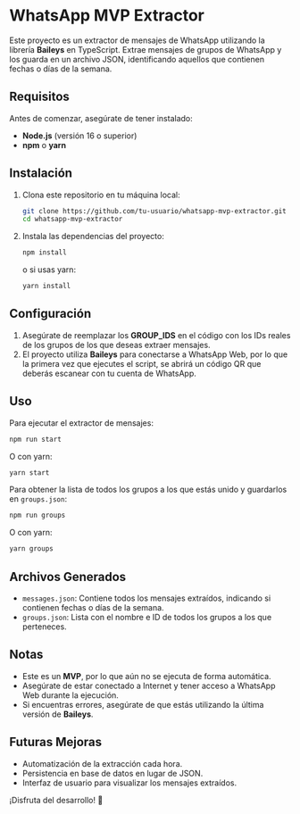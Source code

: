 # WhatsApp MVP Extractor

Este proyecto es un extractor de mensajes de WhatsApp utilizando la librería **Baileys** en TypeScript. Extrae mensajes de grupos de WhatsApp y los guarda en un archivo JSON, identificando aquellos que contienen fechas o días de la semana.

## Requisitos

Antes de comenzar, asegúrate de tener instalado:

- **Node.js** (versión 16 o superior)
- **npm** o **yarn**

## Instalación

1. Clona este repositorio en tu máquina local:
   ```sh
   git clone https://github.com/tu-usuario/whatsapp-mvp-extractor.git
   cd whatsapp-mvp-extractor
   ```

2. Instala las dependencias del proyecto:
   ```sh
   npm install
   ```
   o si usas yarn:
   ```sh
   yarn install
   ```

## Configuración

1. Asegúrate de reemplazar los **GROUP_IDS** en el código con los IDs reales de los grupos de los que deseas extraer mensajes.
2. El proyecto utiliza **Baileys** para conectarse a WhatsApp Web, por lo que la primera vez que ejecutes el script, se abrirá un código QR que deberás escanear con tu cuenta de WhatsApp.

## Uso

Para ejecutar el extractor de mensajes:
```sh
npm run start
```
O con yarn:
```sh
yarn start
```

Para obtener la lista de todos los grupos a los que estás unido y guardarlos en `groups.json`:
```sh
npm run groups
```
O con yarn:
```sh
yarn groups
```

## Archivos Generados

- `messages.json`: Contiene todos los mensajes extraídos, indicando si contienen fechas o días de la semana.
- `groups.json`: Lista con el nombre e ID de todos los grupos a los que perteneces.

## Notas

- Este es un **MVP**, por lo que aún no se ejecuta de forma automática.
- Asegúrate de estar conectado a Internet y tener acceso a WhatsApp Web durante la ejecución.
- Si encuentras errores, asegúrate de que estás utilizando la última versión de **Baileys**.

## Futuras Mejoras

- Automatización de la extracción cada hora.
- Persistencia en base de datos en lugar de JSON.
- Interfaz de usuario para visualizar los mensajes extraídos.

¡Disfruta del desarrollo! 🚀

